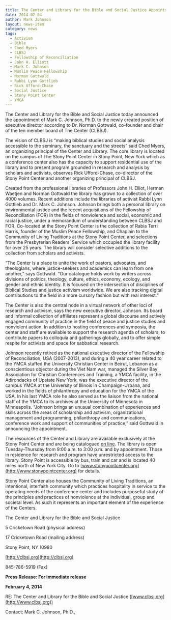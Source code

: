 ```yaml
---
title: The Center and Library for the Bible and Social Justice Appoints Executive Director
date: 2014-02-04
author: Mark Johnson
layout: news-item
category: news
tags:
  - Activism
  - Bible
  - Ched Myers
  - CLBSJ
  - Fellowship of Reconciliation
  - John H. Elliott
  - Mark C. Johnson
  - Muslim Peace Fellowship
  - Norman Gottwald
  - Rabbi Lynn Gottlieb
  - Rick Ufford-Chase
  - Social Justice
  - Stony Point Center
  - YMCA
---
```

The Center and Library for the Bible and Social Justice today announced the appointment of Mark C. Johnson, Ph.D. to the newly created position of executive director according to Dr. Norman Gottwald, co-founder and chair of the ten member board of The Center (CLBSJ).

The vision of CLBSJ is “making biblical studies and social analysis accessible to the seminary, the sanctuary and the streets” said Ched Myers, an organizing principal of the Center and Library. The core library is located on the campus of The Stony Point Center in Stony Point, New York which as a conference center also has the capacity to support residential use of the library and to present program grounded in research and analysis by scholars and activists, observes Rick Ufford-Chase, co-director of the Stony Point Center and another organizing principal of CLBSJ.

Created from the professional libraries of Professors John H. Elliot, Herman Waetjen and Norman Gottwald the library has grown to a collection of over 4000 volumes. Recent additions include the libraries of activist Rabbi Lynn Gottlieb and Dr. Mark C. Johnson. Johnson brings both a personal library on environmental justice and the recent acquisitions of the Fellowship of Reconciliation (FOR) in the fields of nonviolence and social, economic and racial justice, under a memorandum of understanding between CLBSJ and FOR. Co-located at the Stony Point Center is the collection of Rabia Terri Harris, founder of the Muslim Peace Fellowship, and Chaplain to the Community of Living Traditions at the Stony Point Center, and selections from the Presbyterian Readers’ Service which occupied the library facility for over 25 years. The library will consider selective additions to the collection from scholars and activists.

“The Center is a place to unite the work of pastors, advocates, and theologians, where justice-seekers and academics can learn from one another,” says Gottwald. “Our catalogue holds work by writers across divisions of politics, theology, culture, ethics, economy, ecology, and gender and ethnic identity. It is focused on the intersection of disciplines of Biblical Studies and justice activism worldwide. We are also tracking digital contributions to the field in a more cursory fashion but with real interest.”

The Center is also the central node in a virtual network of other loci of research and activism, says the new executive director, Johnson. Its board and informal collection of affiliates represent a global discourse and actively engaged community of practice in the field of peace and justice studies and nonviolent action. In addition to hosting conferences and symposia, the center and staff are available to support the research agenda of scholars, to contribute papers to colloquia and gatherings globally, and to offer simple respite for activists and space for sabbatical research.

Johnson recently retired as the national executive director of the Fellowship of Reconciliation, USA (2007-2013), and during a 40 year career related to the YMCA staffed the University Christian Center in Beirut, Lebanon as a conscientious objector during the Viet Nam war, managed the Silver Bay Association for Christian Conferences and Training, a YMCA facility, in the Adirondacks of Upstate New York, was the executive director of the campus YMCA at the University of Illinois in Champaign-Urbana, and worked in the fields of philanthropy and education for the YMCA of the USA. In his last YMCA role he also served as the liaison from the national staff of the YMCA to its archives at the University of Minnesota in Minneapolis. “Johnson brings an unusual combination of experiences and skills across the areas of scholarship and activism, organizational management and programming, philanthropy and communications, conference work and support of communities of practice,” said Gottwald in announcing the appointment.

The resources of the Center and Library are available exclusively at the Stony Point Center and are being catalogued [on line](http://www.librarything.com/catalog/clbsj). The library is open Tuesday-Thursday from 9:00 a.m. to 3:00 p.m. and by appointment. Those in residence for research and program have unrestricted access to the library. Stony Point is accessible by bus, train and car and is located 40 miles north of New York City. Go to [www.stonypointcenter.org](http://www.stonypointcenter.org) for details.

Stony Point Center also houses the Community of Living Traditions, an intentional, interfaith community which practices hospitality in service to the operating needs of the conference center and includes purposeful study of the principles and practices of nonviolence at the individual, group and societal level. As such it represents an important element of the experience of the Centers.

The Center and Library for the Bible and Social Justice

5 Cricketown Road (physical address)

17 Cricketown Road (mailing address)

Stony Point, NY 10980

[http://clbsj.org](http://clbsj.org)

845-786-5919 (Fax)

**Press Release: For immediate release**

**February 4, 2014**

RE: The Center and Library for the Bible and Social Justice ([www.clbsj.org](http://www.clbsj.org))

Contact: Mark C. Johnson, Ph.D.,
